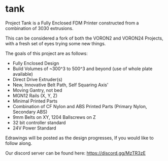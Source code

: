 # tank
Project Tank is a Fully Enclosed FDM Printer constructed from a combination of 3030 extrusions.

This can be considered a fork of both the VORON2 and VORON24 Projects, with a fresh set of eyes trying some new things.

The goals of this project are as follows:
 - Fully Enclosed Design
 - Build Volumes of ~300^3 to 500^3 and beyond (use of whole plate available)
 - Direct Drive Extruder(s)
 - New, Innovative Belt Path, Self Squaring Axis'
 - Moving Gantry, not bed
 - MGN12 Rails (X, Y, Z)
 - Minimal Printed Parts
 - Combination of CF Nylon and ABS Printed Parts (Primary Nylon, Secondary ABS)
 - 9mm Belts on XY, 1204 Ballscrews on Z
 - 32 bit controller standard
 - 24V Power Standard

Edrawings will be posted as the design progresses, If you would like to follow along.

Our discord server can be found here: https://discord.gg/MzTR3zE
